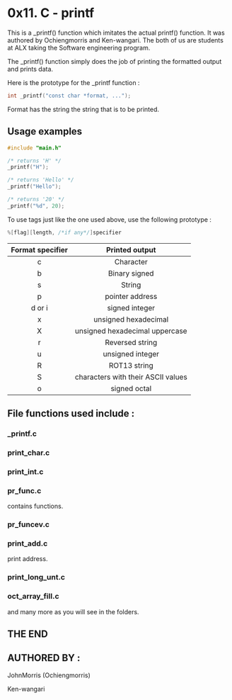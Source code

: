 # 0x11. C - printf

This is a _printf() function which imitates the actual printf() function. It was authored by Ochiengmorris and Ken-wangari. The both of us are students at ALX taking the Software engineering program.

The _printf() function simply does the job of printing the formatted output and prints data.


Here is the prototype for the _printf function :
```c
int _printf("const char *format, ...");
```
Format has the string the string that is to be printed.

## Usage examples

```c
#include "main.h"

/* returns 'H' */
_printf("H");

/* returns 'Hello' */
_printf("Hello");

/* returns '20' */
_printf("%d", 20);
```

To use tags just like the one used above, use the following prototype :
```c
%[flag][length, /*if any*/]specifier
```


 | Format specifier | Printed output |
 | :--------------: | :------------: |
 | c                | Character      |
 | b                | Binary signed  |
 | s                | String         |
 | p                | pointer address|
 | d or i           | signed integer |
 | x                | unsigned hexadecimal|
 | X                | unsigned hexadecimal uppercase|
 | r                | Reversed string|
 | u                | unsigned integer|
 | R                | ROT13 string   |
 | S                | characters with their ASCII values|
 | o                | signed octal   |

## File functions used include :

### _printf.c
### print_char.c
### print_int.c
### pr_func.c
 contains functions.
### pr_funcev.c
### print_add.c
 print address.
### print_long_unt.c
### oct_array_fill.c
 and many more as you will see in the folders.

## THE END


## AUTHORED BY :
JohnMorris (Ochiengmorris)

Ken-wangari
